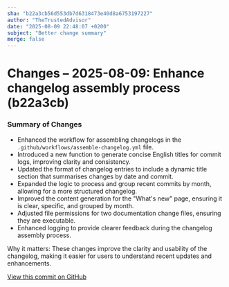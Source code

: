 ```yaml
---
sha: "b22a3cb56d553db7d6318473e40d8a6753197227"
author: "TheTrustedAdvisor"
date: "2025-08-09 22:48:07 +0200"
subject: "Better change summary"
merge: false
---
```


# Changes – 2025-08-09: Enhance changelog assembly process (b22a3cb)

### Summary of Changes

- Enhanced the workflow for assembling changelogs in the `.github/workflows/assemble-changelog.yml` file.
- Introduced a new function to generate concise English titles for commit logs, improving clarity and consistency.
- Updated the format of changelog entries to include a dynamic title section that summarises changes by date and commit.
- Expanded the logic to process and group recent commits by month, allowing for a more structured changelog.
- Improved the content generation for the "What's new" page, ensuring it is clear, specific, and grouped by month.
- Adjusted file permissions for two documentation change files, ensuring they are executable.
- Enhanced logging to provide clearer feedback during the changelog assembly process.

Why it matters: These changes improve the clarity and usability of the changelog, making it easier for users to understand recent updates and enhancements.

[View this commit on GitHub](https://github.com/TheTrustedAdvisor/FabricAdoptionFramework/commit/b22a3cb56d553db7d6318473e40d8a6753197227)
